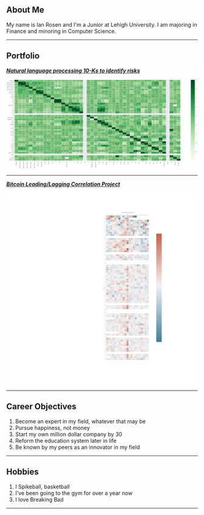 ## About Me

My name is Ian Rosen and I'm a Junior at Lehigh University. I am majoring in Finance and minoring in Computer Science.
<!-- Upload your own photo and change the path -->

---

## Portfolio

<!-- You can link to other websites, PDFs in this repo, and other pages in this repo -->

_**[Natural language processing 10-Ks to identify risks](analysis_report)**_

<img src="images/output_32_1.png?raw=true"/>

---

_**[Bitcoin Leading/Lagging Correlation Project](Final_Report)**_

<img src="images/plot_monthly.png?raw=true"/>

---

## Career Objectives

1. Become an expert in my field, whatever that may be
2. Pursue happiness, not money
3. Start my own million dollar company by 30
4. Reform the education system later in life
5. Be known by my peers as an innovator in my field

---

## Hobbies

1. I Spikeball, basketball
2. I've been going to the gym for over a year now
3. I love Breaking Bad

---
<!-- Remove above link if you don't want to attibute -->
